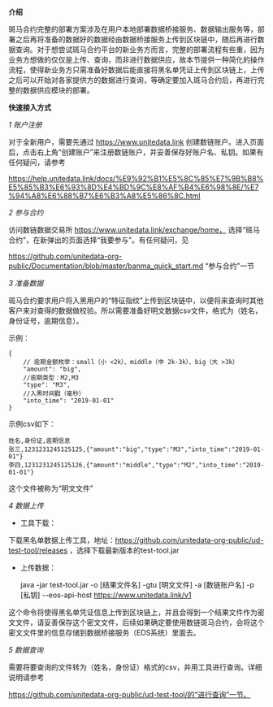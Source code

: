 
**介绍**

斑马合约完整的部署方案涉及在用户本地部署数据桥接服务、数据输出服务等，部署之后再将准备的数据好的数据经由数据桥接服务上传到区块链中，随后再进行数据查询。对于想尝试斑马合约平台的新业务方而言，完整的部署流程有些重，因为业务方想做的仅仅是上传、查询，而非进行数据供应，故本节提供一种简化的操作流程，使得新业务方只需准备好数据后能直接将黑名单凭证上传到区块链上，上传之后可以开始对各家提供方的数据进行查询，等确定要加入斑马合约后，再进行完整的数据供应模块的部署。


**快速接入方式**

*1 账户注册*

对于全新用户，需要先通过 https://www.unitedata.link 创建数链账户。进入页面后，点击右上角“创建账户”来注册数链账户，并妥善保存好账户名、私钥。如果有任何疑问，请参考

https://help.unitedata.link/docs/%E9%92%B1%E5%8C%85%E7%9B%B8%E5%85%B3%E6%93%8D%E4%BD%9C%E8%AF%B4%E6%98%8E/%E7%94%A8%E6%88%B7%E6%B3%A8%E5%86%8C.html


*2 参与合约*

访问数链数据交易所 https://www.unitedata.link/exchange/home， 选择“斑马合约”，在新弹出的页面选择“我要参与”。有任何疑问，见

https://github.com/unitedata-org-public/Documentation/blob/master/banma_quick_start.md “参与合约”一节

*3 准备数据*

斑马合约要求用户将入黑用户的“特征指纹”上传到区块链中，以便将来查询时其他客户来对查得的数据做校验。所以需要准备好明文数据csv文件，格式为（姓名，身份证号，逾期信息）。

示例：


    {
        // 逾期金额枚举：small（小 <2k）、middle（中 2k-3k）、big（大 >3k）
        "amount": "big",
        //逾期类型：M2,M3
        "type": "M3",
        //入黑时间戳（毫秒）
        "into_time": "2019-01-01"
    }


示例csv如下：

    姓名,身份证,逾期信息
    张三,1231231245125125,{"amount":"big","type":"M3","into_time":"2019-01-01"}
    李四,1231231245125126,{"amount":"middle","type":"M2","into_time":"2019-01-01"}

这个文件被称为“明文文件”


*4 数据上传*

* 工具下载：

下载黑名单数据上传工具，地址：https://github.com/unitedata-org-public/ud-test-tool/releases ，选择下载最新版本的test-tool.jar

* 上传数据：

    java -jar test-tool.jar  -o [结果文件名] -gtu [明文文件]   -a [数链账户名] -p [私钥] --eos-api-host https://www.unitedata.link/v1

这个命令将使得黑名单凭证信息上传到区块链上，并且会得到一个结果文件作为密文文件，请妥善保存这个密文文件，后续如果确定要使用数链斑马合约，会将这个密文文件里的信息存储到数据桥接服务（EDS系统）里面去。

*5 数据查询*

需要将要查询的文件转为（姓名，身份证）格式的csv，并用工具进行查询。详细说明请参考

https://github.com/unitedata-org-public/ud-test-tool/的“进行查询”一节。










